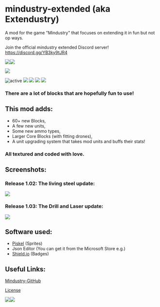 
# mindustry-extended (aka Extendustry)
A mod for the game "Mindustry" that focuses on extending it in fun but not op ways.

Join the official mindustry extended Discord server! 
https://discord.gg/YB3ky9tJR4

<img src="https://github.com/Fresh791/mindustry-extended/blob/main/github/deco.JPG"><img src="https://github.com/Fresh791/mindustry-extended/blob/main/github/deco.JPG">
   
   
   <img src="https://github.com/Fresh791/mindustry-extended/blob/main/sprites-override/ui/logo.png">

<img src="https://img.shields.io/badge/active-true%20-true.svg" alt="active"> <img src="https://img.shields.io/github/last-commit/Fresh791/mindustry-extended"> <img src="https://img.shields.io/github/issues/Fresh791/mindustry-extended"> <img src="https://img.shields.io/github/languages/code-size/Fresh791/mindustry-extended"> <img src="https://img.shields.io/discord/815981543624933396">


### There are a lot of blocks that are hopefully fun to use!

## This mod adds:
 - 60+ new Blocks, 
 - A few new units,
 - Some new ammo types,
 - Larger Core Blocks (with fitting drones),
 - A unit upgrading system that takes mod units and buffs their stats!

### All textured and coded with love.

## Screenshots:

### Release 1.02: The living steel update:

<img src="https://github.com/Fresh791/mindustry-extended/blob/main/github/screenshot-v.1.02.jpeg">

### Release 1.03: The Drill and Laser update:

<img src="https://github.com/Fresh791/mindustry-extended/blob/main/github/the-drill-and-laser-update.jpg">

## Software used:

 - [Piskel](https://www.piskelapp.com/) (Sprites) 
 - Json Editor (You can get it from the Microsoft Store e.g.)
 - [Shield.io](https://shields.io) (Badges)

## Useful Links:

[Mindustry-GitHub](https://github.com/Anuken/Mindustry)

[License](https://github.com/Fresh791/mindustry-extended/blob/main/LICENSE)

<img src="https://github.com/Fresh791/mindustry-extended/blob/main/github/deco.JPG"><img src="https://github.com/Fresh791/mindustry-extended/blob/main/github/deco.JPG">
